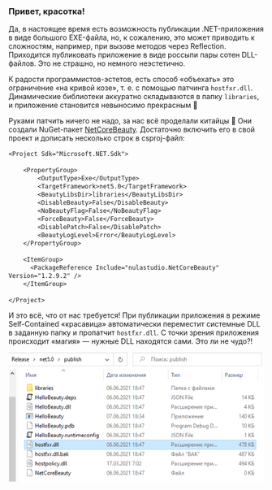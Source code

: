 ﻿### Привет, красотка!

Да, в настоящее время есть возможность публикации .NET-приложения в виде большого EXE-файла, но, к сожалению, это может приводить к сложностям, например, при вызове методов через Reflection. Приходится публиковать приложение в виде россыпи пары сотен DLL-файлов. Это не страшно, но немного неэстетично.

К радости программистов-эстетов, есть способ «объехать» это ограничение «на кривой козе», т. е. с помощью патчинга `hostfxr.dll`. Динамические библиотеки аккуратно складываются в папку `libraries`, и приложение становится невыносимо прекрасным 🙂

Руками патчить ничего не надо, за нас всё проделали китайцы 🙂 Они создали NuGet-пакет [NetCoreBeauty](https://github.com/nulastudio/NetCoreBeauty). Достаточно включить его в свой проект и дописать несколько строк в csproj-файл:

```msbuild
<Project Sdk="Microsoft.NET.Sdk">
 
    <PropertyGroup>
        <OutputType>Exe</OutputType>
        <TargetFramework>net5.0</TargetFramework>
        <BeautyLibsDir>libraries</BeautyLibsDir>
        <DisableBeauty>False</DisableBeauty>
        <NoBeautyFlag>False</NoBeautyFlag>
        <ForceBeauty>False</ForceBeauty>
        <DisablePatch>False</DisablePatch>
        <BeautyLogLevel>Error</BeautyLogLevel>
    </PropertyGroup>
 
    <ItemGroup>
      <PackageReference Include="nulastudio.NetCoreBeauty" Version="1.2.9.2" />
    </ItemGroup>
 
</Project>
```

И это всё, что от нас требуется! При публикации приложения в режиме Self-Contained «красавица» автоматически переместит системные DLL в заданную папку и пропатчит `hostfxr.dll`. С точки зрения приложения происходит «магия» — нужные DLL находятся сами. Это ли не чудо?!

![netcorebeauty](img/netcorebeauty.png)
